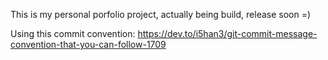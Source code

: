 This is my personal porfolio project, actually being build, release soon =)

Using this commit convention: https://dev.to/i5han3/git-commit-message-convention-that-you-can-follow-1709


